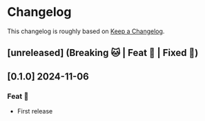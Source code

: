 # Changelog

This changelog is roughly based on [Keep a Changelog](http://keepachangelog.com/).

## [unreleased] (Breaking 🐱 | Feat 🚀 | Fixed 🐞)

## [0.1.0] 2024-11-06

###  Feat 🚀

- First release
